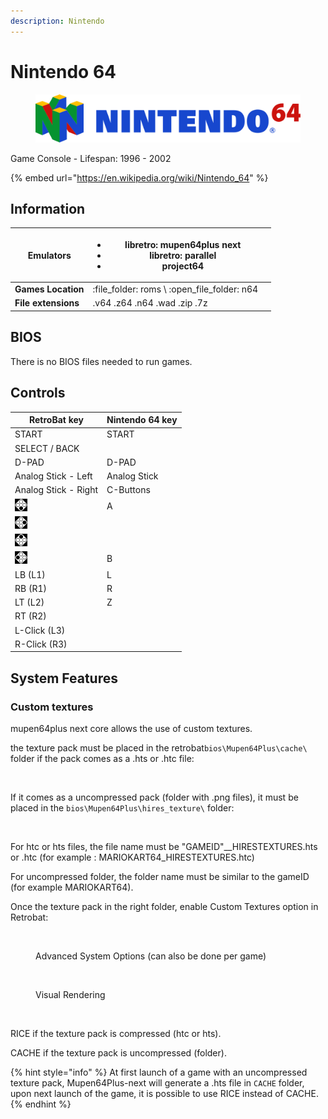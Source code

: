 ```yaml
---
description: Nintendo
---
```


# Nintendo 64

<figure><img src="https://raw.githubusercontent.com/fabricecaruso/es-theme-carbon/master/art/logos/n64.svg" alt=""><figcaption></figcaption></figure>

Game Console - Lifespan: 1996 - 2002

{% embed url="https://en.wikipedia.org/wiki/Nintendo_64" %}

## Information

| **Emulators**       | <ul><li>libretro: mupen64plus next</li><li>libretro: parallel</li><li>project64</li></ul> |   |
| ------------------- | ----------------------------------------------------------------------------------------- | - |
| **Games Location**  | :file\_folder: roms \ :open\_file\_folder: n64                                            |   |
| **File extensions** | .v64 .z64 .n64 .wad .zip .7z                                                              |   |

## BIOS

There is no BIOS files needed to run games.

## Controls

| RetroBat key                                                                        | Nintendo 64 key |
| ----------------------------------------------------------------------------------- | --------------- |
| START                                                                               | START           |
| SELECT / BACK                                                                       |                 |
| D-PAD                                                                               | D-PAD           |
| Analog Stick - Left                                                                 | Analog Stick    |
| Analog Stick - Right                                                                | C-Buttons       |
| ![A](<../../.gitbook/assets/image (1) (2).png>)                                     | A               |
| ![B](<../../.gitbook/assets/image (4) (1).png>)                                     |                 |
| <img src="../../.gitbook/assets/image (3) (1) (2).png" alt="" data-size="original"> |                 |
| <img src="../../.gitbook/assets/image (2) (1) (1).png" alt="" data-size="line">     | B               |
| LB (L1)                                                                             | L               |
| RB (R1)                                                                             | R               |
| LT (L2)                                                                             | Z               |
| RT (R2)                                                                             |                 |
| L-Click (L3)                                                                        |                 |
| R-Click (R3)                                                                        |                 |

## System Features

### Custom textures

mupen64plus next core allows the use of custom textures.

the texture pack must be placed in the retrobat`bios\Mupen64Plus\cache\` folder if the pack comes as a .hts or .htc file:

<figure><img src="https://i.imgur.com/H878WjR.png" alt=""><figcaption></figcaption></figure>

If it comes as a uncompressed pack (folder with .png files), it must be placed in the `bios\Mupen64Plus\hires_texture\` folder:

<figure><img src="https://i.imgur.com/1sqG9H4.png" alt=""><figcaption></figcaption></figure>

For htc or hts files, the file name must be "GAMEID"\_\_HIRESTEXTURES.hts or .htc (for example : MARIOKART64\_HIRESTEXTURES.htc)&#x20;

For uncompressed folder, the folder name must be similar to the gameID (for example  MARIOKART64).

Once the texture pack in the right folder, enable Custom Textures option in Retrobat:

<figure><img src="https://i.imgur.com/jBt3sjA.png" alt=""><figcaption><p>Advanced System Options (can also be done per game)</p></figcaption></figure>

<figure><img src="https://i.imgur.com/hzikBUa.png" alt=""><figcaption><p>Visual Rendering</p></figcaption></figure>

<figure><img src="https://i.imgur.com/TXJ3fti.png" alt=""><figcaption></figcaption></figure>

RICE if the texture pack is compressed (htc or hts).&#x20;

CACHE if the texture pack is uncompressed (folder).

{% hint style="info" %}
At first launch of a game with an uncompressed texture pack, Mupen64Plus-next will generate a .hts file in `CACHE` folder, upon next launch of the game, it is possible to use RICE instead of CACHE.
{% endhint %}
